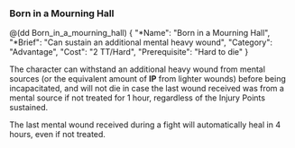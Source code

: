 ### Born in a Mourning Hall 

@(dd Born_in_a_mourning_hall)
{ 
  "*Name": "Born in a Mourning Hall",
  "*Brief": "Can sustain an additional mental heavy wound",
  "Category": "Advantage",
  "Cost": "2 TT/Hard",
  "Prerequisite": "Hard to die"
}

The character can withstand an additional heavy wound from mental sources 
(or the equivalent amount of **IP** from lighter wounds) before being
incapacitated, and will not die in case the last wound received was from a
mental source if not treated for 1 hour, regardless of the Injury Points
sustained.

The last mental wound received during a fight will automatically heal in 4
hours, even if not treated.

